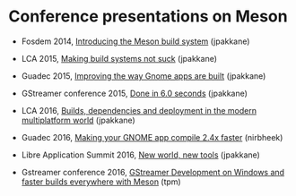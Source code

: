 # Conference presentations on Meson

- Fosdem 2014, [Introducing the Meson build system](http://video.fosdem.org/2014/H2215_Ferrer/Sunday/Introducing_the_Meson_build_system.webm) (jpakkane)

- LCA 2015, [Making build systems not suck](https://www.youtube.com/watch?v=KPi0AuVpxLI) (jpakkane)

- Guadec 2015, [Improving the way Gnome apps are built](https://www.youtube.com/watch?v=wTf0NjjNwTU) (jpakkane)

- GStreamer conference 2015, [Done in 6.0 seconds](https://gstconf.ubicast.tv/videos/done-in-60-seconds-a-new-build-system-for-gstreamer) (jpakkane)

- LCA 2016, [Builds, dependencies and deployment in the modern multiplatform world](https://www.youtube.com/watch?v=CTJtKtQ8R5k&feature=youtu.be) (jpakkane)

- Guadec 2016, [Making your GNOME app compile 2.4x faster](https://media.ccc.de/v/44-making_your_gnome_app_compile_24x_faster) (nirbheek)

- Libre Application Summit 2016, [New world, new tools](https://youtu.be/0-gx1qU2pPo) (jpakkane)

- Gstreamer conference 2016, [GStreamer Development on Windows and faster builds everywhere with Meson](https://gstconf.ubicast.tv/videos/gstreamer-development-on-windows-ans-faster-builds-everywhere-with-meson/) (tpm)
